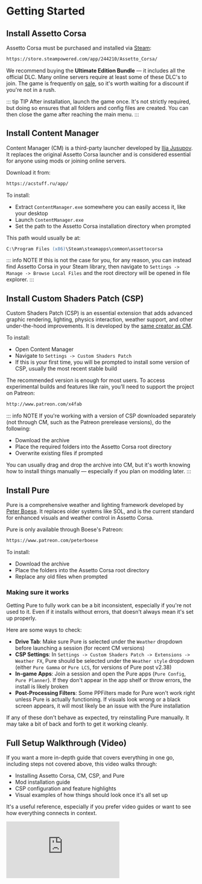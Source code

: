 # Getting Started

## Install Assetto Corsa

Assetto Corsa must be purchased and installed via [Steam](https://store.steampowered.com/):

```txt
https://store.steampowered.com/app/244210/Assetto_Corsa/
```

We recommend buying the **Ultimate Edition Bundle** — it includes all the official DLC. Many online servers require at least some of these DLC's to join. The game is frequently on [sale](https://steamdb.info/app/244210/), so it's worth waiting for a discount if you're not in a rush.

::: tip TIP
After installation, launch the game once. It's not strictly required, but doing so ensures that all folders and config files are created. You can then close the game after reaching the main menu.
:::

## Install Content Manager

<!-- TODO: ADD REFERENCES TO ILJA'S CREATOR PROFILE FOR THIS SECTION -->

Content Manager (CM) is a third-party launcher developed by [Ilja Jusupov](../creators/ilja-jusupov). It replaces the original Assetto Corsa launcher and is considered essential for anyone using mods or joining online servers.

Download it from:

```txt
https://acstuff.ru/app/
```

To install:

- Extract `ContentManager.exe` somewhere you can easily access it, like your desktop
- Launch `ContentManager.exe`
- Set the path to the Assetto Corsa installation directory when prompted

This path would usually be at:

```ps
C:\Program Files (x86)\Steam\steamapps\common\assettocorsa
```

::: info NOTE
If this is not the case for you, for any reason, you can instead find Assetto Corsa in your Steam library, then navigate to `Settings -> Manage -> Browse Local Files` and the root directory will be opened in file explorer.
:::

## Install Custom Shaders Patch (CSP)

Custom Shaders Patch (CSP) is an essential extension that adds advanced graphic rendering, lighting, physics interaction, weather support, and other under-the-hood improvements. It is developed by the [same creator as CM](../creators/ilja-jusupov).

To install:

- Open Content Manager
- Navigate to `Settings -> Custom Shaders Patch`
- If this is your first time, you will be prompted to install some version of CSP, usually the most recent stable build

The recommended version is enough for most users. To access experimental builds and features like rain, you’ll need to support the project on Patreon:

```txt
http://www.patreon.com/x4fab
```

::: info NOTE
If you're working with a version of CSP downloaded separately (not through CM, such as the Patreon prerelease versions), do the following:

- Download the archive
- Place the required folders into the Assetto Corsa root directory
- Overwrite existing files if prompted

You can usually drag and drop the archive into CM, but it's worth knowing how to install things manually — especially if you plan on modding later.
:::

## Install Pure

Pure is a comprehensive weather and lighting framework developed by [Peter Boese](../creators/peter-boese). It replaces older systems like SOL, and is the current standard for enhanced visuals and weather control in Assetto Corsa.

Pure is only available through Boese's Patreon:

```txt
https://www.patreon.com/peterboese
```

To install:

- Download the archive
- Place the folders into the Assetto Corsa root directory
- Replace any old files when prompted

### Making sure it works

Getting Pure to fully work can be a bit inconsistent, especially if you're not used to it. Even if it installs without errors, that doesn't always mean it's set up properly.

Here are some ways to check:

<!-- !!: for CM versions post v0..34.34 or whatever -->

- **Drive Tab**: Make sure Pure is selected under the `Weather` dropdown before launching a session (for recent CM versions)
- **CSP Settings**: In `Settings -> Custom Shaders Patch -> Extensions -> Weather FX`, Pure should be selected under the `Weather style` dropdown (either `Pure Gamma` or `Pure LCS`, for versions of Pure post v2.38) <!-- MAKE SURE THIS IS RIGHT -->
- **In-game Apps**: Join a session and open the Pure apps (`Pure Config`, `Pure Planner`). If they don't appear in the app shelf or throw errors, the install is likely broken
- **Post-Processing Filters**: Some PPFilters made for Pure won't work right unless Pure is actually functioning. If visuals look wrong or a black screen appears, it will most likely be an issue with the Pure installation

If any of these don't behave as expected, try reinstalling Pure manually. It may take a bit of back and forth to get it working cleanly.

<!-- TODO: FINISH THIS -->
<!-- TODO: ADD PICTURES, VIDEO, MEDIA -->

## Full Setup Walkthrough (Video)

If you want a more in-depth guide that covers everything in one go, including steps not covered above, this video walks through:

- Installing Assetto Corsa, CM, CSP, and Pure
- Mod installation guide
- CSP configuration and feature highlights
- Visual examples of how things should look once it's all set up

It's a useful reference, especially if you prefer video guides or want to see how everything connects in context.

<!-- YOUTUBE VIDEO WILL GO HERE -->

<div class="video-container">
  <iframe src="https://www.youtube.com/embed/eour5cDFF84" frameborder="0" allowfullscreen></iframe>
</div>
